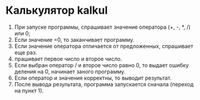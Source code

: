 Калькулятор kalkul
===

1. При запуске программы, спрашивает значение оператора (+, -, *, /) или 0;
2. Если значение =0, то заканчивает программу.
3. Если значение оператора отличается от предложенных, спрашивает еще раз.
4. прашивает первое число и второе число.
5. Если выбран оператор / и второе число равно 0, то выдает ошибку деления на 0, начинает заного программу.
6. Если оператор и значения корректны, то выводит результат.
7. После вывода результата, программа запускается сначала (переход на пункт 1).
